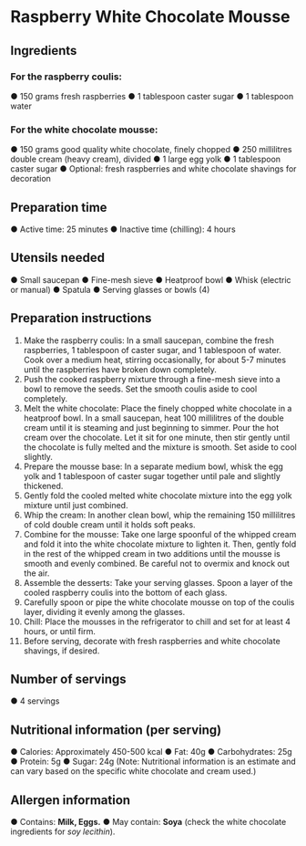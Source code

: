# Raspberry White Chocolate Mousse
## Ingredients
### For the raspberry coulis:
●	150 grams fresh raspberries
●	1 tablespoon caster sugar
●	1 tablespoon water
### For the white chocolate mousse:
●	150 grams good quality white chocolate, finely chopped
●	250 millilitres double cream (heavy cream), divided
●	1 large egg yolk
●	1 tablespoon caster sugar
●	Optional: fresh raspberries and white chocolate shavings for decoration
## Preparation time
●	Active time: 25 minutes
●	Inactive time (chilling): 4 hours
## Utensils needed
●	Small saucepan
●	Fine-mesh sieve
●	Heatproof bowl
●	Whisk (electric or manual)
●	Spatula
●	Serving glasses or bowls (4)
## Preparation instructions
1.	Make the raspberry coulis: In a small saucepan, combine the fresh raspberries, 1 tablespoon of caster sugar, and 1 tablespoon of water. Cook over a medium heat, stirring occasionally, for about 5-7 minutes until the raspberries have broken down completely.
2.	Push the cooked raspberry mixture through a fine-mesh sieve into a bowl to remove the seeds. Set the smooth coulis aside to cool completely.
3.	Melt the white chocolate: Place the finely chopped white chocolate in a heatproof bowl. In a small saucepan, heat 100 millilitres of the double cream until it is steaming and just beginning to simmer. Pour the hot cream over the chocolate. Let it sit for one minute, then stir gently until the chocolate is fully melted and the mixture is smooth. Set aside to cool slightly.
4.	Prepare the mousse base: In a separate medium bowl, whisk the egg yolk and 1 tablespoon of caster sugar together until pale and slightly thickened.
5.	Gently fold the cooled melted white chocolate mixture into the egg yolk mixture until just combined.
6.	Whip the cream: In another clean bowl, whip the remaining 150 millilitres of cold double cream until it holds soft peaks.
7.	Combine for the mousse: Take one large spoonful of the whipped cream and fold it into the white chocolate mixture to lighten it. Then, gently fold in the rest of the whipped cream in two additions until the mousse is smooth and evenly combined. Be careful not to overmix and knock out the air.
8.	Assemble the desserts: Take your serving glasses. Spoon a layer of the cooled raspberry coulis into the bottom of each glass.
9.	Carefully spoon or pipe the white chocolate mousse on top of the coulis layer, dividing it evenly among the glasses.
10.	Chill: Place the mousses in the refrigerator to chill and set for at least 4 hours, or until firm.
11.	Before serving, decorate with fresh raspberries and white chocolate shavings, if desired.
## Number of servings
●	4 servings
## Nutritional information (per serving)
●	Calories: Approximately 450-500 kcal
●	Fat: 40g
●	Carbohydrates: 25g
●	Protein: 5g
●	Sugar: 24g
(Note: Nutritional information is an estimate and can vary based on the specific white chocolate and cream used.)
## Allergen information
●	Contains: **Milk, Eggs.**
●	May contain: **Soya** (check the white chocolate ingredients for *soy lecithin*).
